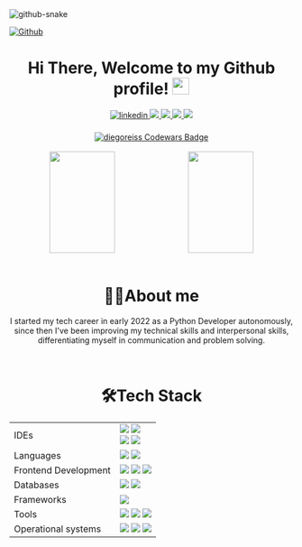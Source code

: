 <picture>
  <source media="(prefers-color-scheme: dark)" srcset="https://github.com/diegoreiss/diegoreiss/blob/output/github-contribution-grid-snake-dark.svg">
  <source media="(prefers-color-scheme: light)" srcset="https://github.com/diegoreiss/diegoreiss/blob/output/github-contribution-grid-snake.svg">
  <img alt="github-snake" src="github-snake.svg">
</picture>

[![Github](https://img.shields.io/github/followers/diegoreiss?label=Follow&style=social)](https://github.com/diegoreiss)

<div align="center">
  <h1>
    Hi There, Welcome to my Github profile! 
    <img src="https://github.com/abdoachhoubi/abdoachhoubi/blob/main/gifs/Hi.gif" width="30">
  </h1>
  
  <!-- Linkedin -->
  <a href="https://linkedin.com/in/diegoreis42" target="_blank">
    <img src=https://img.shields.io/badge/linkedin-%2300acee.svg?color=405DE6&style=for-the-badge&logo=linkedin&logoColor=white alt=linkedin style="margin-bottom: 5px;" />
  </a>
  
  <!-- Codeforces -->
  <a href="https://codeforces.com/profile/reiss42">
    <img src="https://img.shields.io/badge/Codeforces-445f9d?style=for-the-badge&logo=Codeforces&logoColor=white">
  </a>
  
  <!-- CodeChef -->
  <a href="https://www.codechef.com/users/reis42">
    <img src="https://img.shields.io/badge/Codechef-%23B92B27.svg?&style=for-the-badge&logo=Codechef&logoColor=white">
  </a>
  
  <!-- HackerRank -->
  <a href="https://www.hackerrank.com/diegoportal_reis">
    <img src="https://img.shields.io/badge/-Hackerrank-2EC866?style=for-the-badge&logo=HackerRank&logoColor=white">
  </a>
  
  <!-- Leetcode -->
  <a href="https://leetcode.com/diegoreiss/">
    <img src="https://img.shields.io/badge/-LeetCode-FFA116?style=for-the-badge&logo=LeetCode&logoColor=black">
  </a>
  
  <br>
  <br>
  
  <!-- Codewars -->
  <a href="https://www.codewars.com/users/diegoreiss">
    <img src="https://www.codewars.com/users/diegoreiss/badges/large" alt="diegoreiss Codewars Badge">
  </a>
  <br>
  <br>
</div>

<div align="center">
  <a href="https://github.com/diegoreiss"></a>
  <picture>
    <source 
      srcset="https://github-readme-stats.vercel.app/api?username=diegoreiss&show_icons=true&theme=transparent" 
      media="(prefers-color-scheme: dark)"
    />
    <source
      srcset="https://github-readme-stats.vercel.app/api?username=diegoreiss&show_icons=true"
      media="(prefers-color-scheme: light), (prefers-color-scheme: no-preference)"
    />
    <img width="48%" height="180em" src="https://github-readme-stats.vercel.app/api?username=diegoreiss&show_icons=true" />
  </picture>
  <picture>
    <source 
      srcset="https://github-readme-stats.vercel.app/api/top-langs/?username=diegoreiss&layout=compact&theme=transparent"
      media="(prefers-color-scheme: dark)"
    />
    <source
      srcset="https://github-readme-stats.vercel.app/api/top-langs/?username=diegoreiss&layout=compact"
      media="(prefers-color-scheme: light), (prefers-color-scheme: no-preference)"
    />
    <img width="48%" height="180em" src="https://github-readme-stats.vercel.app/api/top-langs/?username=diegoreiss&layout=compact" />
  </picture>
</div>

<div align="center">
  <a href="https://github.com/diegoreiss"></a>
 
<br>
  
<div align="center">
  <h1>👨‍💻About me</h1> 
  <p>
    I started my tech career in early 2022 as a Python Developer autonomously, since then I've been improving my technical skills and interpersonal skills, differentiating myself in communication and problem solving.
  </p>
</div>

<br>

<div align="center">
  <h1>🛠️Tech Stack</h1>
  <table>
    <tr>
      <td>IDEs</td>
      <td>
        <img src="https://img.shields.io/badge/Visual%20Studio%20Code-0078d7.svg?style=for-the-badge&logo=visual-studio-code&logoColor=white">
        <img src="https://img.shields.io/badge/pycharm-143?style=for-the-badge&logo=pycharm&logoColor=black&color=black&labelColor=green">
        <br>
        <img src="https://img.shields.io/badge/IntelliJ IDEA-000000.svg?style=for-the-badge&logo=intellij-idea&logoColor=white">
        <img src="https://img.shields.io/badge/NeoVim-%2357A143.svg?&style=for-the-badge&logo=neovim&logoColor=white">
      </td>
    </tr>
    <tr>
      <td>Languages</td>
      <td>
        <img src="https://img.shields.io/badge/python-3670A0?style=for-the-badge&logo=python&logoColor=ffdd54">
        <img src="https://img.shields.io/badge/Java-ED8B00?style=for-the-badge&logo=java&logoColor=white">
      </td>
    </tr>
    <tr>
      <td>Frontend Development</td>
      <td>
        <img src="https://img.shields.io/badge/html5-%23E34F26.svg?style=for-the-badge&logo=html5&logoColor=white">
        <img src="https://img.shields.io/badge/css3-%231572B6.svg?style=for-the-badge&logo=css3&logoColor=white">
        <img src="https://img.shields.io/badge/JavaScript-F7DF1E?style=for-the-badge&logo=javascript&logoColor=black">
      </td>
    </tr>
    <tr>
      <td>Databases</td>
      <td>
        <img src="https://img.shields.io/badge/sqlite-%2307405e.svg?style=for-the-badge&logo=sqlite&logoColor=white">
        <img src="https://img.shields.io/badge/mysql-%2300f.svg?style=for-the-badge&logo=mysql&logoColor=white">
      </td>
    </tr>
    <tr>
      <td>Frameworks</td>
      <td>
        <img src="https://img.shields.io/badge/django-%23092E20.svg?style=for-the-badge&logo=django&logoColor=white">
      </td>
    </tr>
    <tr>
      <td>Tools</td>
      <td>
        <img src="https://img.shields.io/badge/figma-%23F24E1E.svg?style=for-the-badge&logo=figma&logoColor=white">
        <img src="https://img.shields.io/badge/git-%23F05033.svg?style=for-the-badge&logo=git&logoColor=white">
        <img src="https://img.shields.io/badge/github-%23121011.svg?style=for-the-badge&logo=github&logoColor=white">
      </td>
    <tr>
    <tr>
      <td>Operational systems</td>
      <td>
        <img src="https://img.shields.io/badge/Windows-0078D6?style=for-the-badge&logo=windows&logoColor=white">
        <img src="https://img.shields.io/badge/Linux-FCC624?style=for-the-badge&logo=linux&logoColor=black">
        <img src="https://img.shields.io/badge/Ubuntu-E95420?style=for-the-badge&logo=ubuntu&logoColor=white">
      </td>
    </tr>
  </table>
</div>
